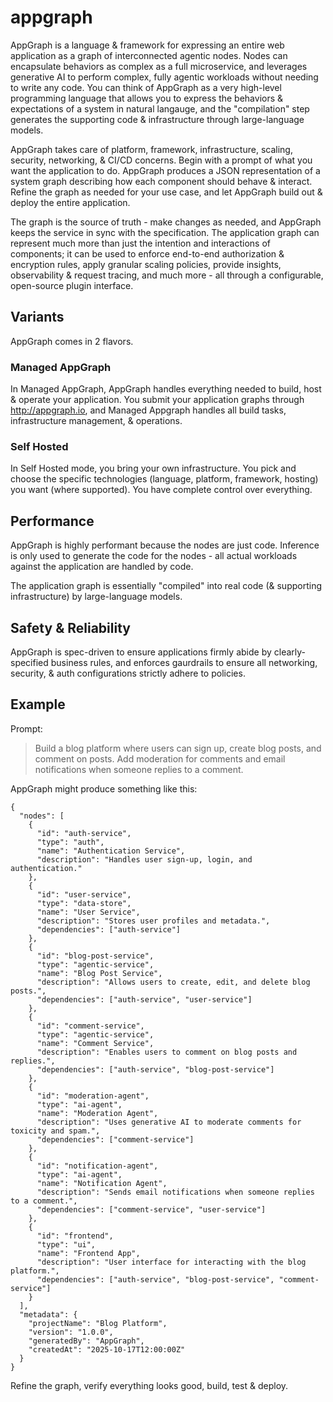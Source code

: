 # appgraph

AppGraph is a language & framework for expressing an entire web application as a graph of interconnected agentic nodes. Nodes can encapsulate behaviors as complex as a full microservice, and leverages generative AI to perform complex, fully agentic workloads without needing to write any code. You can think of AppGraph as a very high-level programming language that allows you to express the behaviors & expectations of a system in natural langauge, and the "compilation" step generates the supporting code & infrastructure through large-language models. 

AppGraph takes care of platform, framework, infrastructure, scaling, security, networking, & CI/CD concerns. Begin with a prompt of what you want the application to do. AppGraph produces a JSON representation of a system graph describing how each component should behave & interact. Refine the graph as needed for your use case, and let AppGraph build out & deploy the entire application. 

The graph is the source of truth - make changes as needed, and AppGraph keeps the service in sync with the specification. The application graph can represent much more than just the intention and interactions of components; it can be used to enforce end-to-end authorization & encryption rules, apply granular scaling policies, provide insights, observability & request tracing, and much more - all through a configurable, open-source plugin interface.

## Variants

AppGraph comes in 2 flavors. 

### Managed AppGraph

In Managed AppGraph, AppGraph handles everything needed to build, host & operate your application. You submit your application graphs through http://appgraph.io, and Managed Appgraph handles all build tasks, infrastructure management, & operations.

### Self Hosted

In Self Hosted mode, you bring your own infrastructure. You pick and choose the specific technologies (language, platform, framework, hosting) you want (where supported). You have complete control over everything. 

## Performance

AppGraph is highly performant because the nodes are just code. Inference is only used to generate the code for the nodes - all actual workloads against the application are handled by code. 

The application graph is essentially "compiled" into real code (& supporting infrastructure) by large-language models.

## Safety & Reliability

AppGraph is spec-driven to ensure applications firmly abide by clearly-specified business rules, and enforces gaurdrails to ensure all networking, security, & auth configurations strictly adhere to policies. 

## Example

Prompt: 
> Build a blog platform where users can sign up, create blog posts, and comment on posts.
> Add moderation for comments and email notifications when someone replies to a comment.

AppGraph might produce something like this:
```
{
  "nodes": [
    {
      "id": "auth-service",
      "type": "auth",
      "name": "Authentication Service",
      "description": "Handles user sign-up, login, and authentication."
    },
    {
      "id": "user-service",
      "type": "data-store",
      "name": "User Service",
      "description": "Stores user profiles and metadata.",
      "dependencies": ["auth-service"]
    },
    {
      "id": "blog-post-service",
      "type": "agentic-service",
      "name": "Blog Post Service",
      "description": "Allows users to create, edit, and delete blog posts.",
      "dependencies": ["auth-service", "user-service"]
    },
    {
      "id": "comment-service",
      "type": "agentic-service",
      "name": "Comment Service",
      "description": "Enables users to comment on blog posts and replies.",
      "dependencies": ["auth-service", "blog-post-service"]
    },
    {
      "id": "moderation-agent",
      "type": "ai-agent",
      "name": "Moderation Agent",
      "description": "Uses generative AI to moderate comments for toxicity and spam.",
      "dependencies": ["comment-service"]
    },
    {
      "id": "notification-agent",
      "type": "ai-agent",
      "name": "Notification Agent",
      "description": "Sends email notifications when someone replies to a comment.",
      "dependencies": ["comment-service", "user-service"]
    },
    {
      "id": "frontend",
      "type": "ui",
      "name": "Frontend App",
      "description": "User interface for interacting with the blog platform.",
      "dependencies": ["auth-service", "blog-post-service", "comment-service"]
    }
  ],
  "metadata": {
    "projectName": "Blog Platform",
    "version": "1.0.0",
    "generatedBy": "AppGraph",
    "createdAt": "2025-10-17T12:00:00Z"
  }
}
```

Refine the graph, verify everything looks good, build, test & deploy.


